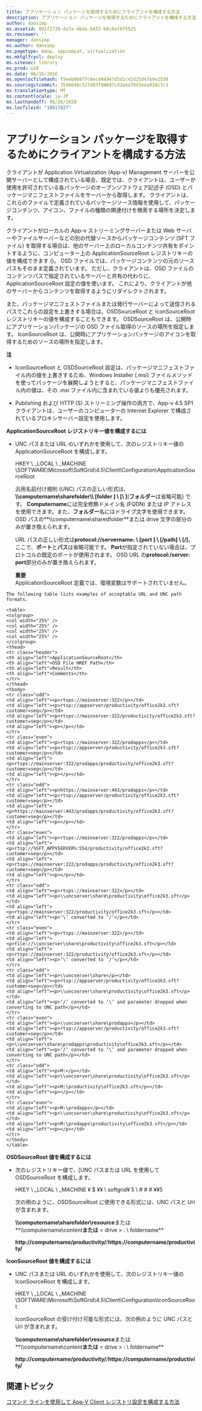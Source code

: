 ```yaml
---
title: アプリケーション パッケージを取得するためにクライアントを構成する方法
description: アプリケーション パッケージを取得するためにクライアントを構成する方法
author: dansimp
ms.assetid: 891f2739-da7a-46da-b452-b8c0af075525
ms.reviewer: ''
manager: dansimp
ms.author: dansimp
ms.pagetype: mdop, appcompat, virtualization
ms.mktglfcycl: deploy
ms.sitesec: library
ms.prod: w10
ms.date: 06/16/2016
ms.openlocfilehash: f5eeb0b977c6ecd44947d5d1c42d25d47b9e2530
ms.sourcegitcommit: 354664bc527d93f80687cd2eba70d1eea024c7c3
ms.translationtype: MT
ms.contentlocale: ja-JP
ms.lasthandoff: 06/26/2020
ms.locfileid: "10817827"
---
```

# アプリケーション パッケージを取得するためにクライアントを構成する方法


クライアントが Application Virtualization (App-v) Management サーバーを公開サーバーとして構成されている場合、既定では、クライアントは、ユーザーが使用を許可されている各パッケージのオープンソフトウェア記述子 (OSD) とパッケージマニフェストファイルをサーバーから取得します。 クライアントは、これらのファイルで定義されているパッケージソース情報を使用して、パッケージコンテンツ、アイコン、ファイルの種類の関連付けを検索する場所を決定します。

クライアントがローカルの App-v ストリーミングサーバーまたは Web サーバーやファイルサーバーなどの別の代替ソースからパッケージコンテンツ (SFT ファイル) を取得する場合は、他のサーバー上のローカルコンテンツ共有をポイントするように、コンピューター上の ApplicationSourceRoot レジストリキーの値を構成できます ()。 OSD ファイルでは、パッケージコンテンツの元のソースパスもそのまま定義されています。 ただし、クライアントは、OSD ファイルのコンテンツパスで指定されているサーバーと共有の代わりに、ApplicationSourceRoot 設定の値を使います。 これにより、クライアントが他のサーバーからコンテンツを取得するようにリダイレクトされます。

また、パッケージマニフェストファイルまたは発行サーバーによって送信されるパスでこれらの設定を上書きする場合は、OSDSourceRoot と IconSourceRoot レジストリキーの値を構成することもできます。 OSDSourceRoot は、公開時にアプリケーションパッケージの OSD ファイル取得のソースの場所を指定します。 IconSourceRoot は、公開時にアプリケーションパッケージのアイコンを取得するためのソースの場所を指定します。

**注**  
-   IconSourceRoot と OSDSourceRoot 設定は、パッケージマニフェストファイル内の値を上書きするため、Windows Installer (.msi) ファイルメソッドを使ってパッケージを展開しようとすると、パッケージマニフェストファイル内の値は、その .msi ファイル内に含まれている値よりも優先されます。

-   Publishing および HTTP (S) ストリーミング操作の両方で、App-v 4.5 SP1 クライアントは、ユーザーのコンピューターの Internet Explorer で構成されているプロキシサーバー設定を使用します。



**ApplicationSourceRoot レジストリキー値を構成するには**

-   UNC パスまたは URL のいずれかを使用して、次のレジストリキー値の ApplicationSourceRoot を構成します。

    HKEY \ _LOCAL \ _MACHINE \\SOFTWARE\\Microsoft\\SoftGrid\\4.5\\Client\\Configuration\\ApplicationSourceRoot

    汎用名前付け規則 (UNC) パスの正しい形式は、 **\\\\computername\\sharefolder\\\ [folder \] \ [\ \]**(**フォルダー**は省略可能) です。 **Computername**には完全修飾ドメイン名 (FQDN) または IP アドレスを使用できます。また、**フォルダー**名にはドライブ文字を使用できます。 OSD パスの**\\\\computername\\sharedfolder**または drive 文字の部分のみが置き換えられます。

    URL パスの正しい形式は**protocol://servername: \ [port \] \ [/path\] \ [/\]**。ここで、**ポート**と**パス**は省略可能です。 **Port**が指定されていない場合は、プロトコルの既定のポートが使用されます。 OSD URL の**protocol:/server: port**部分のみが置き換えられます。

    **重要**  
    ApplicationSourceRoot 定義では、環境変数はサポートされていません。



~~~
The following table lists examples of acceptable URL and UNC path formats.

<table>
<colgroup>
<col width="25%" />
<col width="25%" />
<col width="25%" />
<col width="25%" />
</colgroup>
<thead>
<tr class="header">
<th align="left">ApplicationSourceRoot</th>
<th align="left">OSD File HREF Path</th>
<th align="left">Result</th>
<th align="left">Comments</th>
</tr>
</thead>
<tbody>
<tr class="odd">
<td align="left"><p>rtsps://mainserver:322</p></td>
<td align="left"><p>rtsp://appserver/productivity/office2k3.sft?customer=seq</p></td>
<td align="left"><p>rtsps://mainserver:322/productivity/office2k3.sft?customer=seq</p></td>
<td align="left"><p></p></td>
</tr>
<tr class="even">
<td align="left"><p>rtsps://mainserver:322/prodapps</p></td>
<td align="left"><p>rtsp://appserver/productivity/office2k3.sft?customer=seq</p></td>
<td align="left"><p>rtsps://mainserver:322/prodapps/productivity/office2k3.sft?customer=seq</p></td>
<td align="left"><p></p></td>
</tr>
<tr class="odd">
<td align="left"><p>https://mainserver:443/prodapps</p></td>
<td align="left"><p>rtsp://appserver/productivity/office2k3.sft?customer=seq</p></td>
<td align="left"><p>https://mainserver:443/prodapps/productivity/office2k3.sft?customer=seq</p></td>
<td align="left"><p></p></td>
</tr>
<tr class="even">
<td align="left"><p>rtsps://mainserver:322/prodapps</p></td>
<td align="left"><p>rtsp://%SFT_APPVSERVER%:554/productivity/office2k3.sft?customer=seq</p></td>
<td align="left"><p>rtsps://mainserver:322/prodapps/productivity/office2k3.sft?customer=seq</p></td>
<td align="left"><p></p></td>
</tr>
<tr class="odd">
<td align="left"><p>rtsps://mainserver:322</p></td>
<td align="left"><p>\\uncserver\share\productivity\office2k3.sft</p></td>
<td align="left"><p>rtsps://mainserver:322/productivity/office2k3.sft</p></td>
<td align="left"><p>‘\’ converted to ‘/’</p></td>
</tr>
<tr class="even">
<td align="left"><p>rtsps://mainserver:322</p></td>
<td align="left"><p>file://\\uncserver\share\productivity\office2k3.sft</p></td>
<td align="left"><p>rtsps://mainserver:322/productivity/office2k3.sft</p></td>
<td align="left"><p>‘\’ converted to ‘/’</p></td>
</tr>
<tr class="odd">
<td align="left"><p>\\uncserver\share</p></td>
<td align="left"><p>rtsp://appserver/productivity/office2k3.sft?customer=seq</p></td>
<td align="left"><p>\\uncserver\share\productivity\office2k3.sft</p></td>
<td align="left"><p>‘/’ converted to ‘\’ and parameter dropped when converting to UNC path</p></td>
</tr>
<tr class="even">
<td align="left"><p>\\uncserver\share\prodapps</p></td>
<td align="left"><p>rtsp://appserver/productivity/office2k3.sft?customer=seq</p></td>
<td align="left"><p>\\uncserver\share\prodapps\productivity\office2k3.sft</p></td>
<td align="left"><p>‘/’ converted to ‘\’ and parameter dropped when converting to UNC path</p></td>
</tr>
<tr class="odd">
<td align="left"><p>M:</p></td>
<td align="left"><p>\\uncserver\share\productivity\office2k3.sft</p></td>
<td align="left"><p>M:\productivity\office2k3.sft</p></td>
<td align="left"><p></p></td>
</tr>
<tr class="even">
<td align="left"><p>M:\prodapps</p></td>
<td align="left"><p>\\uncserver\share\productivity\office2k3.sft</p></td>
<td align="left"><p>M:\prodapps\productivity\office2k3.sft</p></td>
<td align="left"><p></p></td>
</tr>
</tbody>
</table>
~~~



**OSDSourceRoot 値を構成するには**

-   次のレジストリキー値で、[UNC パスまたは URL を使用して OSDSourceRoot を構成します。

    HKEY \ _LOCAL \ _MACHINE ¥ $ ¥¥ \ softgrid¥ 5 \ # # # ¥¥5

    次の例のように、OSDSourceRoot に使用できる形式には、UNC パスと Url が含まれます。

    **\\\\computername\\sharefolder\\resource**または**\\\\computername\\content**または** &lt; drive &gt; : \\ foldername**

    **http://computername/productivity/**/**https://computername/productivity/**

**IconSourceRoot 値を構成するには**

-   UNC パスまたは URL のいずれかを使用して、次のレジストリキー値の IconSourceRoot を構成します。

    HKEY \ _LOCAL \ _MACHINE \\SOFTWARE\\Microsoft\\SoftGrid\\4.5\\Client\\Configuration\\IconSourceRoot

    IconSourceRoot の受け付け可能な形式には、次の例のように UNC パスと Url が含まれます。

    **\\\\computername\\sharefolder\\resource**または**\\\\computername\\content**または** &lt; drive &gt; : \\ foldername**

    **http://computername/productivity/**/**https://computername/productivity/**

## 関連トピック


[コマンド ラインを使用して App-V Client レジストリ設定を構成する方法](how-to-configure-the-app-v-client-registry-settings-by-using-the-command-line.md)









